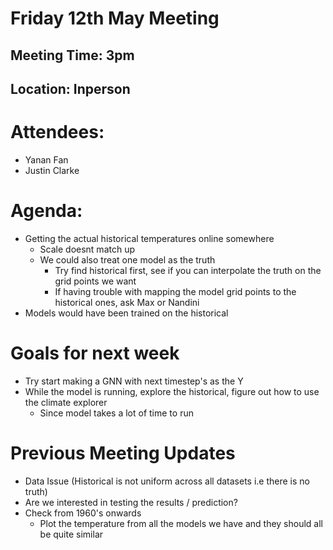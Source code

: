 # Friday 12th May Meeting

## Meeting Time: 3pm

## Location: Inperson

# Attendees:

- Yanan Fan
- Justin Clarke

# Agenda:

- Getting the actual historical temperatures online somewhere
  - Scale doesnt match up
  - We could also treat one model as the truth 
    - Try find historical first, see if you can interpolate the truth on the grid points we want
    - If having trouble with mapping the model grid points to the historical ones, ask Max or Nandini
- Models would have been trained on the historical

# Goals for next week

- Try start making a GNN with next timestep's as the Y
- While the model is running, explore the historical, figure out how to use the climate explorer
  - Since model takes a lot of time to run

# Previous Meeting Updates

- Data Issue (Historical is not uniform across all datasets i.e there is no truth)
- Are we interested in testing the results / prediction?
- Check from 1960's onwards
  - Plot the temperature from all the models we have and they should all be quite similar
